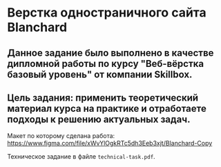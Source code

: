 # Верстка одностраничного сайта Blanchard

## Данное задание было выполнено в качестве дипломной работы по курсу "Веб-вёрстка базовый уровень" от компании Skillbox.

## Цель задания: применить теоретический материал курса на практике и отработаете подходы к решению актуальных задач.

Макет по которому сделана работа: 
https://www.figma.com/file/xWvYlOgkRTc5dh3Eeb3xjt/Blanchard-Copy

Техническое задание в файле `technical-task.pdf`.
